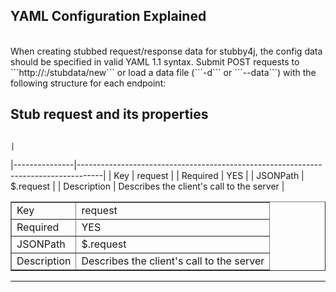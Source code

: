 ## YAML Configuration Explained
<br />
When creating stubbed request/response data for stubby4j, the config data should be specified in valid YAML 1.1 syntax. Submit POST requests to ```http://<host>:<admin_port>/stubdata/new``` or load a data file (```-d``` or ```--data```) with the following structure for each endpoint:
<br />

## Stub request and its properties

                                                                             |
|---------------|------------------------------------------------------------------------------------|
| Key           |	request                                                                            |
| Required      |	YES                                                                                |
| JSONPath      | $.request                                                                          |
| Description 	 | Describes the client's call to the server                                          |


<table border="1" width="100%" cellpadding="8" cellspacing="0" style="border-collapse: collapse;">
<tr>
<td width="20">Key</td>
<td>request</td>
</tr>
<tr>
<tr>
<td width="20">Required</td>
<td>YES</td>
</tr>
<td>JSONPath</td>
<td>$.request</td>
</tr>
<tr>
<td valign="top">Description</td>
<td>Describes the client's call to the server </td>
</tr>
</table>

<hr />
